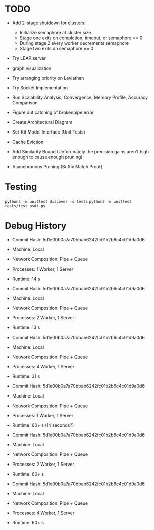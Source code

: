# TODO
 - Add 2-stage shutdown for clusters:
   - Initialize semaphore at cluster size
   - Stage one exits on completion, timeout, or semaphore == 0
   - During stage 2 every worker decrements semaphore
   - Stage two exits on semaphore == 0
 - Try LEAP server
 - graph visualization
 - Try arranging priority on Leviathan
 - Try Socket Implementation
 - Run Scalability Analysis, Convergence, Memory Profile, Accuracy Comparison
 - Figure out catching of brokenpipe error
 - Create Architectural Diagram

 - Sci-Kit Model Interface (Unit Tests)
 - Cache Eviction

 - Add Similarity Bound (Unforunately the precision gains aren't high enough to cause enough pruning)
 - Asynchronous Pruning (Suffix Match Proof)

# Testing
`python3 -m unittest discover -s tests`
`python3 -m unittest tests/test_osdt.py`

# Debug History

- Commit Hash: 5d1e00b0a7a70bbab6242fc01b2b6c4c01d9a0d6 
- Machine: Local
- Network Composition: Pipe + Queue
- Processes: 1 Worker, 1 Server
- Runtime: 14 s

- Commit Hash: 5d1e00b0a7a70bbab6242fc01b2b6c4c01d9a0d6 
- Machine: Local
- Network Composition: Pipe + Queue
- Processes: 2 Worker, 1 Server
- Runtime: 13 s

- Commit Hash: 5d1e00b0a7a70bbab6242fc01b2b6c4c01d9a0d6 
- Machine: Local
- Network Composition: Pipe + Queue
- Processes: 4 Worker, 1 Server
- Runtime: 31 s



- Commit Hash: 5d1e00b0a7a70bbab6242fc01b2b6c4c01d9a0d6 
- Machine: Local
- Network Composition: Pipe + Queue
- Processes: 1 Worker, 1 Server
- Runtime: 60+ s (14 seconds?)

- Commit Hash: 5d1e00b0a7a70bbab6242fc01b2b6c4c01d9a0d6 
- Machine: Local
- Network Composition: Pipe + Queue
- Processes: 2 Worker, 1 Server
- Runtime: 60+ s

- Commit Hash: 5d1e00b0a7a70bbab6242fc01b2b6c4c01d9a0d6 
- Machine: Local
- Network Composition: Pipe + Queue
- Processes: 4 Worker, 1 Server
- Runtime: 60+ s